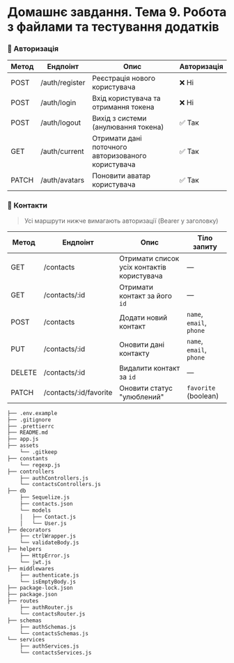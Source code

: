 # Домашнє завдання. Тема 9. Робота з файлами та тестування додатків

### 🔐 Авторизація

| Метод | Ендпоінт       | Опис                                               | Авторизація |
| ----- | -------------- | -------------------------------------------------- | ----------- |
| POST  | /auth/register | Реєстрація нового користувача                      | ❌ Ні       |
| POST  | /auth/login    | Вхід користувача та отримання токена               | ❌ Ні       |
| POST  | /auth/logout   | Вихід з системи (анулювання токена)                | ✅ Так      |
| GET   | /auth/current  | Отримати дані поточного авторизованого користувача | ✅ Так      |
| PATCH | /auth/avatars  | Поновити аватар користувача                        | ✅ Так      |

### 📇 Контакти

> Усі маршрути нижче вимагають авторизації (Bearer <token> у заголовку)

| Метод  | Ендпоінт               | Опис                                       | Тіло запиту              |
| ------ | ---------------------- | ------------------------------------------ | ------------------------ |
| GET    | /contacts              | Отримати список усіх контактів користувача | —                        |
| GET    | /contacts/:id          | Отримати контакт за його `id`              | —                        |
| POST   | /contacts              | Додати новий контакт                       | `name`, `email`, `phone` |
| PUT    | /contacts/:id          | Оновити дані контакту                      | `name`, `email`, `phone` |
| DELETE | /contacts/:id          | Видалити контакт за `id`                   | —                        |
| PATCH  | /contacts/:id/favorite | Оновити статус "улюблений"                 | `favorite` (boolean)     |

```bash
├── .env.example
├── .gitignore
├── .prettierrc
├── README.md
├── app.js
├── assets
    └── .gitkeep
├── constants
    └── regexp.js
├── controllers
    ├── authControllers.js
    └── contactsControllers.js
├── db
    ├── Sequelize.js
    ├── contacts.json
    └── models
    │   ├── Contact.js
    │   └── User.js
├── decorators
    ├── ctrlWrapper.js
    └── validateBody.js
├── helpers
    ├── HttpError.js
    └── jwt.js
├── middlewares
    ├── authenticate.js
    └── isEmptyBody.js
├── package-lock.json
├── package.json
├── routes
    ├── authRouter.js
    └── contactsRouter.js
├── schemas
    ├── authSchemas.js
    └── contactsSchemas.js
└── services
    ├── authServices.js
    └── contactsServices.js
```
